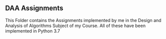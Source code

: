 ## DAA Assignments

This Folder contains the Assignments implemented by me in the Design and Analysis of Algorithms Subject of my Course.
All of these have been implemented in Python 3.7
